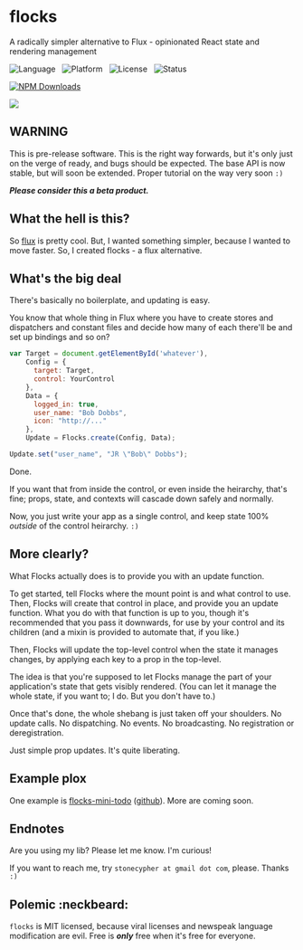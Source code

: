 flocks
======

A radically simpler alternative to Flux - opinionated React state and rendering management

![Language](http://img.shields.io/badge/Language-Javascript/JSX-000000.svg) &nbsp;
![Platform](http://img.shields.io/badge/Platform-Node-000000.svg) &nbsp;
![License](http://img.shields.io/badge/License-MIT-000055.svg) &nbsp;
![Status](http://img.shields.io/travis/StoneCypher/flocks.js.svg)

[![NPM Downloads](http://img.shields.io/npm/dm/flocks.js.svg)](https://npmjs.org/package/flocks.js)

![](https://nodei.co/npm/flocks.js.png?stars=true&downloads=true)





WARNING
-------

This is pre-release software.  This is the right way forwards, but it's only just on the verge of ready, and bugs should be expected.  The base API is now stable, but will soon be extended.  Proper tutorial on the way very soon `:)`

***Please consider this a beta product.***



What the hell is this?
-----------------

So [flux](http://facebook.github.io/flux/) is pretty cool.  But, I wanted something simpler, because I wanted to move faster.  So, I created flocks - a flux alternative.



What's the big deal
-------------------

There's basically no boilerplate, and updating is easy.

You know that whole thing in Flux where you have to create stores and dispatchers and constant files and decide how many of each there'll be and set up bindings and so on?

```javascript
var Target = document.getElementById('whatever'),
    Config = {
      target: Target,
      control: YourControl
    },
    Data = {
      logged_in: true,
      user_name: "Bob Dobbs",
      icon: "http://..."
    },
    Update = Flocks.create(Config, Data);

Update.set("user_name", "JR \"Bob\" Dobbs");
```

Done.

If you want that from inside the control, or even inside the heirarchy, that's fine; props, state, and contexts will cascade down safely and normally.

Now, you just write your app as a single control, and keep state 100% *outside* of the control heirarchy.  `:)`





More clearly?
-------------

What Flocks actually does is to provide you with an update function.

To get started, tell Flocks where the mount point is and what control to use.  Then, Flocks will create that control in place, and provide you an update function.  What you do with that function is up to you, though it's recommended that you pass it downwards, for use by your control and its children (and a mixin is provided to automate that, if you like.)

Then, Flocks will update the top-level control when the state it manages changes, by applying each key to a prop in the top-level.

The idea is that you're supposed to let Flocks manage the part of your application's state that gets visibly rendered.  (You can let it manage the whole state, if you want to; I do.  But you don't have to.)

Once that's done, the whole shebang is just taken off your shoulders.  No update calls.  No dispatching.  No events.  No broadcasting.  No registration or deregistration.

Just simple prop updates.  It's quite liberating.





Example plox
------------

One example is [flocks-mini-todo](https://www.npmjs.org/package/flocks-mini-todo) ([github](https://github.com/StoneCypher/flocks-mini-todo)).  More are coming soon.



Endnotes
--------

Are you using my lib?  Please let me know.  I'm curious!

If you want to reach me, try `stonecypher at gmail dot com`, please.  Thanks `:)`



Polemic :neckbeard:
-------------------

`flocks` is MIT licensed, because viral licenses and newspeak language modification are evil.  Free is ***only*** free when it's free for everyone.
